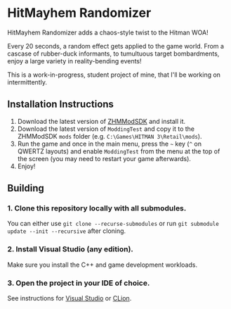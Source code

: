 # HitMayhem Randomizer

HitMayhem Randomizer adds a chaos-style twist to the Hitman WOA!

Every 20 seconds, a random effect gets applied to the game world. From a cascase of rubber-duck informants, to tumultuous target bombardments, enjoy a large variety in reality-bending events!

This is a work-in-progress, student project of mine, that I'll be working on intermittently.

## Installation Instructions

1. Download the latest version of [ZHMModSDK](https://github.com/OrfeasZ/ZHMModSDK) and install it.
2. Download the latest version of `ModdingTest` and copy it to the ZHMModSDK `mods` folder (e.g. `C:\Games\HITMAN 3\Retail\mods`).
3. Run the game and once in the main menu, press the `~` key (`^` on QWERTZ layouts) and enable `ModdingTest` from the menu at the top of the screen (you may need to restart your game afterwards).
4. Enjoy!

## Building

### 1. Clone this repository locally with all submodules.

You can either use `git clone --recurse-submodules` or run `git submodule update --init --recursive` after cloning.

### 2. Install Visual Studio (any edition).

Make sure you install the C++ and game development workloads.

### 3. Open the project in your IDE of choice.

See instructions for [Visual Studio](https://github.com/OrfeasZ/ZHMModSDK/wiki/Setting-up-Visual-Studio-for-development) or [CLion](https://github.com/OrfeasZ/ZHMModSDK/wiki/Setting-up-CLion-for-development).
